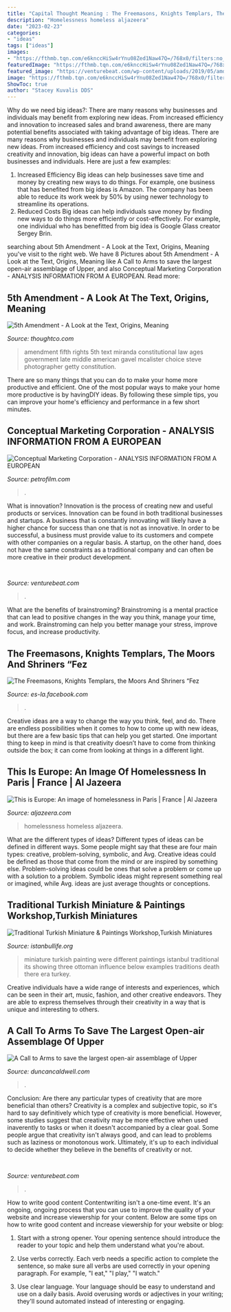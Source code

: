 ```yaml
---
title: "Capital Thought Meaning : The Freemasons, Knights Templars, The Moors And Shriners “fez"
description: "Homelessness homeless aljazeera"
date: "2023-02-23"
categories:
- "ideas"
tags: ["ideas"]
images:
- "https://fthmb.tqn.com/e6knccHiSw4rYnu08Zed1Naw47Q=/768x0/filters:no_upscale()/92873621-56a153073df78cf77269a236.jpg"
featuredImage: "https://fthmb.tqn.com/e6knccHiSw4rYnu08Zed1Naw47Q=/768x0/filters:no_upscale()/92873621-56a153073df78cf77269a236.jpg"
featured_image: "https://venturebeat.com/wp-content/uploads/2019/05/amd-ryzen-third-generation.jpg"
image: "https://fthmb.tqn.com/e6knccHiSw4rYnu08Zed1Naw47Q=/768x0/filters:no_upscale()/92873621-56a153073df78cf77269a236.jpg"
ShowToc: true
author: "Stacey Kuvalis DDS"
---
```



Why do we need big ideas?: There are many reasons why businesses and individuals may benefit from exploring new ideas. From increased efficiency and innovation to increased sales and brand awareness, there are many potential benefits associated with taking advantage of big ideas.
There are many reasons why businesses and individuals may benefit from exploring new ideas. From increased efficiency and cost savings to increased creativity and innovation, big ideas can have a powerful impact on both businesses and individuals. Here are just a few examples:
1. Increased Efficiency
Big ideas can help businesses save time and money by creating new ways to do things. For example, one business that has benefited from big ideas is Amazon. The company has been able to reduce its work week by 50% by using newer technology to streamline its operations.
2. Reduced Costs
Big ideas can help individuals save money by finding new ways to do things more efficiently or cost-effectively. For example, one individual who has benefitted from big idea is Google Glass creator Sergey Brin.

	

		
searching about 5th Amendment - A Look at the Text, Origins, Meaning you've visit to the right web. We have 8 Pictures about 5th Amendment - A Look at the Text, Origins, Meaning like A Call to Arms to save the largest open-air assemblage of Upper,  and also Conceptual Marketing Corporation - ANALYSIS INFORMATION FROM A EUROPEAN. Read more:
		
    
## 5th Amendment - A Look At The Text, Origins, Meaning

<img loading=lazy src="https://fthmb.tqn.com/e6knccHiSw4rYnu08Zed1Naw47Q=/768x0/filters:no_upscale()/92873621-56a153073df78cf77269a236.jpg" onerror="this.onerror=null;this.src='https://tse3.mm.bing.net/th?id=OIP.WC43lMqIcSjACFwkBYRDOwHaE8&amp;pid=15.1';" alt="5th Amendment - A Look at the Text, Origins, Meaning">

_Source: thoughtco.com_

>amendment fifth rights 5th text miranda constitutional law ages government late middle american gavel mcalister choice steve photographer getty constitution. 

	

There are so many things that you can do to make your home more productive and efficient. One of the most popular ways to make your home more productive is by havingDIY ideas. By following these simple tips, you can improve your home's efficiency and performance in a few short minutes.

    
## Conceptual Marketing Corporation - ANALYSIS INFORMATION FROM A EUROPEAN

<img loading=lazy src="http://petrofilm.com/yahoo_site_admin/assets/images/foreign_dept_teheran.15941958_std.jpg" onerror="this.onerror=null;this.src='https://tse1.mm.bing.net/th?id=OIP.zTm4Iy5gyx_h-noWA0L8kwAAAA&amp;pid=15.1';" alt="Conceptual Marketing Corporation - ANALYSIS INFORMATION FROM A EUROPEAN">

_Source: petrofilm.com_

>. 

	

What is innovation?
Innovation is the process of creating new and useful products or services. Innovation can be found in both traditional businesses and startups. A business that is constantly innovating will likely have a higher chance for success than one that is not as innovative. In order to be successful, a business must provide value to its customers and compete with other companies on a regular basis. A startup, on the other hand, does not have the same constraints as a traditional company and can often be more creative in their product development.

    
## 

<img loading=lazy src="https://venturebeat.com/wp-content/uploads/2019/05/amd-ryzen-third-generation.jpg" onerror="this.onerror=null;this.src='https://tse1.mm.bing.net/th?id=OIP.11ghnT6m99Zk2gavAzErcQHaDt&amp;pid=15.1';" alt="">

_Source: venturebeat.com_

>. 

	

What are the benefits of brainstroming?
Brainstroming is a mental practice that can lead to positive changes in the way you think, manage your time, and work. Brainstroming can help you better manage your stress, improve focus, and increase productivity.

    
## The Freemasons, Knights Templars, The Moors And Shriners “Fez

<img loading=lazy src="https://lookaside.fbsbx.com/lookaside/crawler/media/?media_id=448453825584283" onerror="this.onerror=null;this.src='https://tse2.mm.bing.net/th?id=OIP.uBXw0monCd0Io-zP3Yk8qwHaJY&amp;pid=15.1';" alt="The Freemasons, Knights Templars, the Moors And Shriners “Fez">

_Source: es-la.facebook.com_

>. 

	

Creative ideas are a way to change the way you think, feel, and do. There are endless possibilities when it comes to how to come up with new ideas, but there are a few basic tips that can help you get started. One important thing to keep in mind is that creativity doesn’t have to come from thinking outside the box; it can come from looking at things in a different light.

    
## This Is Europe: An Image Of Homelessness In Paris | France | Al Jazeera

<img loading=lazy src="https://www.aljazeera.com/wp-content/uploads/2018/12/b7f996eefddc4c77a0340649e7a54396_8.jpeg?resize=1170%2C780" onerror="this.onerror=null;this.src='https://tse1.mm.bing.net/th?id=OIP.I8QL7Zk_wM7bygnG_6YJOAHaE8&amp;pid=15.1';" alt="This is Europe: An image of homelessness in Paris | France | Al Jazeera">

_Source: aljazeera.com_

>homelessness homeless aljazeera. 

	

What are the different types of ideas?
Different types of ideas can be defined in different ways. Some people might say that these are four main types: creative, problem-solving, symbolic, and Avg.
Creative ideas could be defined as those that come from the mind or are inspired by something else. Problem-solving ideas could be ones that solve a problem or come up with a solution to a problem. Symbolic ideas might represent something real or imagined, while Avg. ideas are just average thoughts or conceptions.

    
## Traditional Turkish Miniature &amp; Paintings Workshop,Turkish Miniatures

<img loading=lazy src="http://www.istanbullife.org/turkish-miniature-student1.jpg" onerror="this.onerror=null;this.src='https://tse1.mm.bing.net/th?id=OIP.VRLa1wqkLWu_-b4J8hKHDgHaCw&amp;pid=15.1';" alt="Traditional Turkish Miniature &amp; Paintings Workshop,Turkish Miniatures">

_Source: istanbullife.org_

>miniature turkish painting were different paintings istanbul traditional its showing three ottoman influence below examples traditions death there era turkey. 

	

Creative individuals have a wide range of interests and experiences, which can be seen in their art, music, fashion, and other creative endeavors. They are able to express themselves through their creativity in a way that is unique and interesting to others.

    
## A Call To Arms To Save The Largest Open-air Assemblage Of Upper

<img loading=lazy src="https://www.duncancaldwell.com/Site/Call_to_Arms_for_Foz_Coa_files/DSCF8785.jpg" onerror="this.onerror=null;this.src='https://tse3.mm.bing.net/th?id=OIP.XDm_ULs7EVviqMesVHTl_AHaJ4&amp;pid=15.1';" alt="A Call to Arms to save the largest open-air assemblage of Upper">

_Source: duncancaldwell.com_

>. 

	

Conclusion: Are there any particular types of creativity that are more beneficial than others?
Creativity is a complex and subjective topic, so it's hard to say definitively which type of creativity is more beneficial. However, some studies suggest that creativity may be more effective when used inaverently to tasks or when it doesn't accompanied by a clear goal. Some people argue that creativity isn't always good, and can lead to problems such as laziness or monotonous work. Ultimately, it's up to each individual to decide whether they believe in the benefits of creativity or not.

    
## 

<img loading=lazy src="https://venturebeat.com/wp-content/uploads/2020/05/IROF-explanation-1.png" onerror="this.onerror=null;this.src='https://tse3.mm.bing.net/th?id=OIP.BCipcGfBd-4hO7hCMGPVoAHaDu&amp;pid=15.1';" alt="">

_Source: venturebeat.com_

>. 

	

How to write good content
Contentwriting isn't a one-time event. It's an ongoing, ongoing process that you can use to improve the quality of your website and increase viewership for your content. Below are some tips on how to write good content and increase viewership for your website or blog: 
1) Start with a strong opener. Your opening sentence should introduce the reader to your topic and help them understand what you're about. 

2) Use verbs correctly. Each verb needs a specific action to complete the sentence, so make sure all verbs are used correctly in your opening paragraph. For example, "I eat," "I play," "I watch." 

3) Use clear language. Your language should be easy to understand and use on a daily basis. Avoid overusing words or adjectives in your writing; they'll sound automated instead of interesting or engaging.

